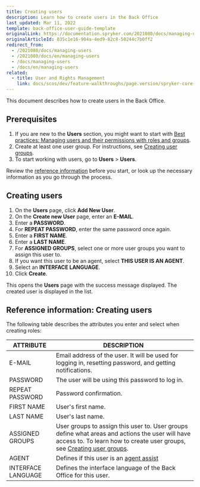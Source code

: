 ```yaml
---
title: Creating users
description: Learn how to create users in the Back Office
last_updated: Mar 11, 2022
template: back-office-user-guide-template
originalLink: https://documentation.spryker.com/2021080/docs/managing-users
originalArticleId: 835c1e16-904a-4ed9-82c8-50244c7b0ff2
redirect_from:
  - /2021080/docs/managing-users
  - /2021080/docs/en/managing-users
  - /docs/managing-users
  - /docs/en/managing-users
related:
  - title: User and Rights Management
    link: docs/scos/dev/feature-walkthroughs/page.version/spryker-core-back-office-feature-walkthrough/user-and-rights-overview.html
---
```


This document describes how to create users in the Back Office.

## Prerequisites

1. If you are new to the **Users** section, you might want to start with [Best practices: Managing users and their permissions with roles and groups](/docs/scos/user/back-office-user-guides/{{page.version}}/users/best-practices-managing-users-and-their-permissions-with-roles-and-groups.html).
2. Create at least one user group. For instructions, see [Creating user groups](/docs/scos/user/back-office-user-guides/{{page.version}}/users/managing-user-groups/creating-user-groups.html).
3. To start working with users, go to **Users** > **Users**.

Review the [reference information](#reference-information-creating-users) before you start, or look up the necessary information as you go through the process.

## Creating users

1. On the **Users** page, click **Add New User**.
2. On the **Create new User** page, enter an **E-MAIL**.
3. Enter a **PASSWORD**.
4. For **REPEAT PASSWORD**, enter the same password once again.
5. Enter a **FIRST NAME**.
6. Enter a **LAST NAME**.
7. For **ASSIGNED GROUPS**, select one or more user groups you want to assign this user to.
8. If you want this user to be an agent, select **THIS USER IS AN AGENT**.
9. Select an **INTERFACE LANGUAGE**.
10. Click **Create**.

This opens the **Users** page with the success message displayed. The created user is displayed in the list.

## Reference information: Creating users

The following table describes the attributes you enter and select when creating roles:

| ATTRIBUTE | DESCRIPTION |
| --- | --- |
| E-MAIL | Email address of the user. It will be used for logging in, resetting password, and getting notifications. |
| PASSWORD | The user will be using this password to log in. |
| REPEAT PASSWORD | Password confirmation. |
| FIRST NAME | User's first name. |
| LAST NAME | User's last name. |
| ASSIGNED GROUPS | User groups to assign this user to. User groups define what areas and actions the user will have access to. To learn how to create user groups, see [Creating user groups](/docs/scos/user/back-office-user-guides/{{page.version}}/users/managing-user-groups/creating-user-groups.html). |
| AGENT | Defines if this user is an [agent assist](/docs/scos/user/features/{{page.version}}/agent-assist-feature-overview.html) |
| INTERFACE LANGUAGE | Defines the interface language of the Back Office for this user. |
